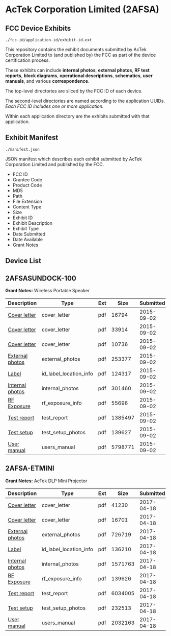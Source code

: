 # AcTek Corporation Limited (2AFSA)
## FCC Device Exhibits

```
./fcc-id/application-id/exhibit-id.ext
```

This repository contains the exhibit documents submitted by AcTek Corporation Limited to (and published by) the FCC as part of the device certification process.

These exhibits can include **internal photos**, **external photos**, **RF test reports**, **block diagrams**, **operational descriptions**, **schematics**, **user manuals**, and various **correspondence**.

The top-level directories are sliced by the FCC ID of each device.

The second-level directories are named according to the application UUIDs. *Each FCC ID includes one or more application.*

Within each application directory are the exhibits submitted with that application. 

## Exhibit Manifest

```
./manifest.json
```

JSON manifest which describes each exhibit submitted by AcTek Corporation Limited and published by the FCC.

- FCC ID
- Grantee Code
- Product Code
- MD5
- Path
- File Extension
- Content Type
- Size
- Exhibit ID
- Exhibit Description
- Exhibit Type
- Date Submitted
- Date Available
- Grant Notes

## Device List
## 2AFSASUNDOCK-100
**Grant Notes:** Wireless Portable Speaker

| Description | Type | Ext | Size | Submitted | Available |
| ----------- | ---- | --- | ---- | --------- | --------- |
| [Cover letter](2AFSASUNDOCK-100/1868e09493044cd11361567b175af08d/2737568.pdf) | cover_letter | pdf | 16794 | 2015-09-02 | 2015-09-02 |
| [Cover letter](2AFSASUNDOCK-100/1868e09493044cd11361567b175af08d/2737569.pdf) | cover_letter | pdf | 33914 | 2015-09-02 | 2015-09-02 |
| [Cover letter](2AFSASUNDOCK-100/1868e09493044cd11361567b175af08d/2737570.pdf) | cover_letter | pdf | 10736 | 2015-09-02 | 2015-09-02 |
| [External photos](2AFSASUNDOCK-100/1868e09493044cd11361567b175af08d/2737571.pdf) | external_photos | pdf | 253377 | 2015-09-02 | 2015-09-02 |
| [Label](2AFSASUNDOCK-100/1868e09493044cd11361567b175af08d/2737572.pdf) | id_label_location_info | pdf | 124317 | 2015-09-02 | 2015-09-02 |
| [Internal photos](2AFSASUNDOCK-100/1868e09493044cd11361567b175af08d/2737573.pdf) | internal_photos | pdf | 301460 | 2015-09-02 | 2015-09-02 |
| [RF Exposure](2AFSASUNDOCK-100/1868e09493044cd11361567b175af08d/2737575.pdf) | rf_exposure_info | pdf | 55696 | 2015-09-02 | 2015-09-02 |
| [Test report](2AFSASUNDOCK-100/1868e09493044cd11361567b175af08d/2737578.pdf) | test_report | pdf | 1385497 | 2015-09-02 | 2015-09-02 |
| [Test setup](2AFSASUNDOCK-100/1868e09493044cd11361567b175af08d/2737579.pdf) | test_setup_photos | pdf | 139627 | 2015-09-02 | 2015-09-02 |
| [User manual](2AFSASUNDOCK-100/1868e09493044cd11361567b175af08d/2737580.pdf) | users_manual | pdf | 5798771 | 2015-09-02 | 2015-09-02 |
## 2AFSA-ETMINI
**Grant Notes:** AcTek DLP Mini Projector

| Description | Type | Ext | Size | Submitted | Available |
| ----------- | ---- | --- | ---- | --------- | --------- |
| [Cover letter](2AFSA-ETMINI/39f644d3de2f6d1e49981871600683dc/3362015.pdf) | cover_letter | pdf | 41230 | 2017-04-18 | 2017-04-18 |
| [Cover letter](2AFSA-ETMINI/39f644d3de2f6d1e49981871600683dc/3362016.pdf) | cover_letter | pdf | 16701 | 2017-04-18 | 2017-04-18 |
| [External photos](2AFSA-ETMINI/39f644d3de2f6d1e49981871600683dc/3362017.pdf) | external_photos | pdf | 726719 | 2017-04-18 | 2017-04-18 |
| [Label](2AFSA-ETMINI/39f644d3de2f6d1e49981871600683dc/3362018.pdf) | id_label_location_info | pdf | 136210 | 2017-04-18 | 2017-04-18 |
| [Internal photos](2AFSA-ETMINI/39f644d3de2f6d1e49981871600683dc/3362019.pdf) | internal_photos | pdf | 1571763 | 2017-04-18 | 2017-04-18 |
| [RF Exposure](2AFSA-ETMINI/39f644d3de2f6d1e49981871600683dc/3362021.pdf) | rf_exposure_info | pdf | 139626 | 2017-04-18 | 2017-04-18 |
| [Test report](2AFSA-ETMINI/39f644d3de2f6d1e49981871600683dc/3362023.pdf) | test_report | pdf | 6034005 | 2017-04-18 | 2017-04-18 |
| [Test setup](2AFSA-ETMINI/39f644d3de2f6d1e49981871600683dc/3362024.pdf) | test_setup_photos | pdf | 232513 | 2017-04-18 | 2017-04-18 |
| [User manual](2AFSA-ETMINI/39f644d3de2f6d1e49981871600683dc/3362025.pdf) | users_manual | pdf | 2032163 | 2017-04-18 | 2017-04-18 |
